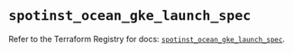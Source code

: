 # `spotinst_ocean_gke_launch_spec`

Refer to the Terraform Registry for docs: [`spotinst_ocean_gke_launch_spec`](https://registry.terraform.io/providers/spotinst/spotinst/1.216.0/docs/resources/ocean_gke_launch_spec).
